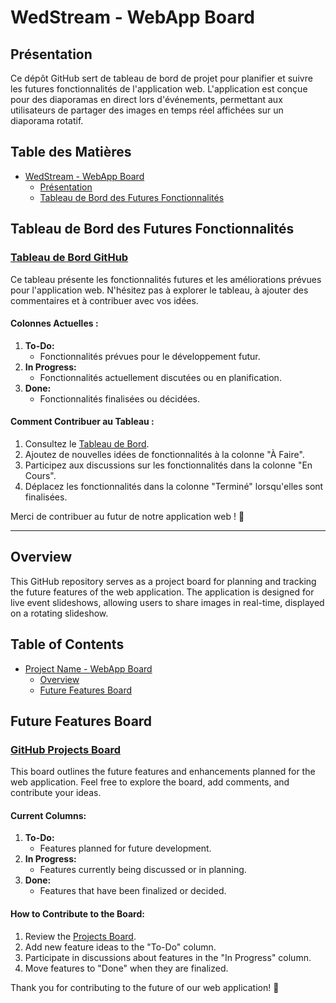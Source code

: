 # WedStream - WebApp Board

## Présentation

Ce dépôt GitHub sert de tableau de bord de projet pour planifier et suivre les futures fonctionnalités de l'application web. L'application est conçue pour des diaporamas en direct lors d'événements, permettant aux utilisateurs de partager des images en temps réel affichées sur un diaporama rotatif.

## Table des Matières

- [WedStream - WebApp Board](#wedstream---webapp-board)
  - [Présentation](#présentation)
  - [Tableau de Bord des Futures Fonctionnalités](#tableau-de-bord-des-futures-fonctionnalités)

## Tableau de Bord des Futures Fonctionnalités

### [Tableau de Bord GitHub](https://github.com/ssan93/WedStreamBoard/projects)

Ce tableau présente les fonctionnalités futures et les améliorations prévues pour l'application web. N'hésitez pas à explorer le tableau, à ajouter des commentaires et à contribuer avec vos idées.

#### Colonnes Actuelles :

1. **To-Do:**
   - Fonctionnalités prévues pour le développement futur.
2. **In Progress:**
   - Fonctionnalités actuellement discutées ou en planification.
3. **Done:**
   - Fonctionnalités finalisées ou décidées.

#### Comment Contribuer au Tableau :

1. Consultez le [Tableau de Bord](https://github.com/ssan93/WedStreamBoard/projects).
2. Ajoutez de nouvelles idées de fonctionnalités à la colonne "À Faire".
3. Participez aux discussions sur les fonctionnalités dans la colonne "En Cours".
4. Déplacez les fonctionnalités dans la colonne "Terminé" lorsqu'elles sont finalisées.

Merci de contribuer au futur de notre application web ! 🚀

---

## Overview

This GitHub repository serves as a project board for planning and tracking the future features of the web application. The application is designed for live event slideshows, allowing users to share images in real-time, displayed on a rotating slideshow.

## Table of Contents

- [Project Name - WebApp Board](#wedstream---webapp-board)
  - [Overview](#overview)
  - [Future Features Board](#future-features-board)

## Future Features Board

### [GitHub Projects Board](https://github.com/ssan93/WedStreamBoard/projects)

This board outlines the future features and enhancements planned for the web application. Feel free to explore the board, add comments, and contribute your ideas.

#### Current Columns:

1. **To-Do:**
   - Features planned for future development.
2. **In Progress:**
   - Features currently being discussed or in planning.
3. **Done:**
   - Features that have been finalized or decided.

#### How to Contribute to the Board:

1. Review the [Projects Board](https://github.com/ssan93/WedStreamBoard/projects).
2. Add new feature ideas to the "To-Do" column.
3. Participate in discussions about features in the "In Progress" column.
4. Move features to "Done" when they are finalized.

Thank you for contributing to the future of our web application! 🚀
